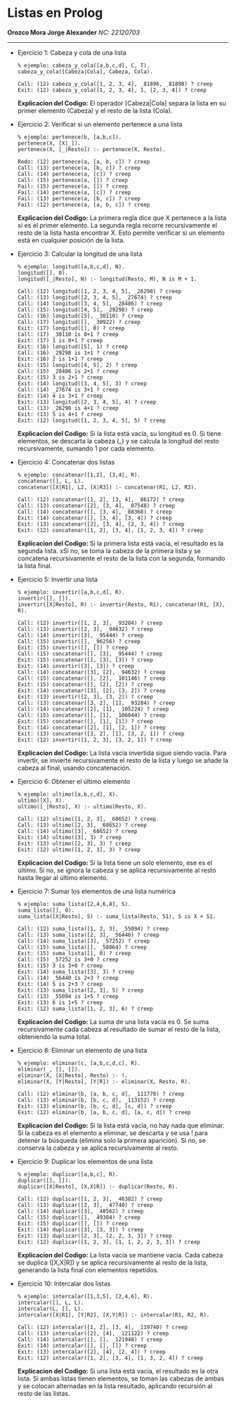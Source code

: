 # Listas en Prolog
**Orozco Mora Jorge Alexander**
*NC: 22120703*

---

- Ejercicio 1: Cabeza y cola de una lista
	~~~
	% ejemplo: cabeza_y_cola([a,b,c,d], C, T).
	cabeza_y_cola([Cabeza|Cola], Cabeza, Cola).
	
	Call: (12) cabeza_y_cola([1, 2, 3, 4], _81896, _81898) ? creep
    Exit: (12) cabeza_y_cola([1, 2, 3, 4], 1, [2, 3, 4]) ? creep
	~~~
	**Explicacion del Codigo:** El operador [Cabeza|Cola] separa la lista en su primer elemento (Cabeza) y el resto de la lista (Cola).
	
- Ejercicio 2: Verificar si un elemento pertenece a una lista
	~~~
	% ejemplo: pertenece(b, [a,b,c]).
	pertenece(X, [X|_]).
	pertenece(X, [_|Resto]) :- pertenece(X, Resto).
	
	Redo: (12) pertenece(a, [a, b, c]) ? creep
    Call: (13) pertenece(a, [b, c]) ? creep
    Call: (14) pertenece(a, [c]) ? creep
    Call: (15) pertenece(a, []) ? creep
    Fail: (15) pertenece(a, []) ? creep
    Fail: (14) pertenece(a, [c]) ? creep
    Fail: (13) pertenece(a, [b, c]) ? creep
    Fail: (12) pertenece(a, [a, b, c]) ? creep
	~~~
	**Explicacion del Codigo:** La primera regla dice que X pertenece a la lista si es el primer elemento. La segunda regla recorre recursivamente el resto de la lista hasta encontrar X. Esto permite verificar si un elemento está en cualquier posición de la lista.
	
- Ejercicio 3: Calcular la longitud de una lista
	~~~
	% ejemplo: longitud([a,b,c,d], N).
	longitud([], 0).
	longitud([_|Resto], N) :- longitud(Resto, M), N is M + 1.
	
	Call: (12) longitud([1, 2, 3, 4, 5], _26298) ? creep
    Call: (13) longitud([2, 3, 4, 5], _27674) ? creep
    Call: (14) longitud([3, 4, 5], _28486) ? creep
    Call: (15) longitud([4, 5], _29298) ? creep
    Call: (16) longitud([5], _30110) ? creep
    Call: (17) longitud([], _30922) ? creep
    Exit: (17) longitud([], 0) ? creep
    Call: (17) _30110 is 0+1 ? creep
    Exit: (17) 1 is 0+1 ? creep
    Exit: (16) longitud([5], 1) ? creep
    Call: (16) _29298 is 1+1 ? creep
    Exit: (16) 2 is 1+1 ? creep
    Exit: (15) longitud([4, 5], 2) ? creep
    Call: (15) _28486 is 2+1 ? creep
    Exit: (15) 3 is 2+1 ? creep
    Exit: (14) longitud([3, 4, 5], 3) ? creep
    Call: (14) _27674 is 3+1 ? creep
    Exit: (14) 4 is 3+1 ? creep
    Exit: (13) longitud([2, 3, 4, 5], 4) ? creep
    Call: (13) _26298 is 4+1 ? creep
    Exit: (13) 5 is 4+1 ? creep
    Exit: (12) longitud([1, 2, 3, 4, 5], 5) ? creep
	~~~
	**Explicacion del Codigo:** Si la lista está vacía, su longitud es 0.
Si tiene elementos, se descarta la cabeza (_) y se calcula la longitud del resto recursivamente, sumando 1 por cada elemento.
	
- Ejercicio 4: Concatenar dos listas
	~~~
	% ejemplo: concatenar([1,2], [3,4], R).
	concatenar([], L, L).
	concatenar([X|R1], L2, [X|R3]) :- concatenar(R1, L2, R3).
	
	Call: (12) concatenar([1, 2], [3, 4], _86172) ? creep
    Call: (13) concatenar([2], [3, 4], _87548) ? creep
    Call: (14) concatenar([], [3, 4], _88368) ? creep
    Exit: (14) concatenar([], [3, 4], [3, 4]) ? creep
    Exit: (13) concatenar([2], [3, 4], [2, 3, 4]) ? creep
    Exit: (12) concatenar([1, 2], [3, 4], [1, 2, 3, 4]) ? creep
	~~~
	**Explicacion del Codigo:** Si la primera lista está vacía, el resultado es la segunda lista. xSi no, se toma la cabeza de la primera lista y se concatena recursivamente el resto de la lista con la segunda, formando la lista final.
	
- Ejercicio 5: Invertir una lista
	~~~
	% ejemplo: invertir([a,b,c,d], R).
	invertir([], []).
	invertir([X|Resto], R) :- invertir(Resto, R1), concatenar(R1, [X], R).
	
	Call: (12) invertir([1, 2, 3], _93284) ? creep
    Call: (13) invertir([2, 3], _94632) ? creep
    Call: (14) invertir([3], _95444) ? creep
    Call: (15) invertir([], _96256) ? creep
    Exit: (15) invertir([], []) ? creep
    Call: (15) concatenar([], [3], _95444) ? creep
    Exit: (15) concatenar([], [3], [3]) ? creep
    Exit: (14) invertir([3], [3]) ? creep
    Call: (14) concatenar([3], [2], _94632) ? creep
    Call: (15) concatenar([], [2], _101146) ? creep
    Exit: (15) concatenar([], [2], [2]) ? creep
    Exit: (14) concatenar([3], [2], [3, 2]) ? creep
    Exit: (13) invertir([2, 3], [3, 2]) ? creep
    Call: (13) concatenar([3, 2], [1], _93284) ? creep
    Call: (14) concatenar([2], [1], _105224) ? creep
    Call: (15) concatenar([], [1], _106044) ? creep
    Exit: (15) concatenar([], [1], [1]) ? creep
    Exit: (14) concatenar([2], [1], [2, 1]) ? creep
    Exit: (13) concatenar([3, 2], [1], [3, 2, 1]) ? creep
    Exit: (12) invertir([1, 2, 3], [3, 2, 1]) ? creep
	~~~
	**Explicacion del Codigo:** La lista vacía invertida sigue siendo vacía. Para invertir, se invierte recursivamente el resto de la lista y luego se añade la cabeza al final, usando concatenación.
	
- Ejercicio 6: Obtener el último elemento
	~~~
	% ejemplo: ultimo([a,b,c,d], X).
	ultimo([X], X).
	ultimo([_|Resto], X) :- ultimo(Resto, X).
	
	Call: (12) ultimo([1, 2, 3], _68652) ? creep
    Call: (13) ultimo([2, 3], _68652) ? creep
    Call: (14) ultimo([3], _68652) ? creep
    Exit: (14) ultimo([3], 3) ? creep
    Exit: (13) ultimo([2, 3], 3) ? creep
    Exit: (12) ultimo([1, 2, 3], 3) ? creep
	~~~
	**Explicacion del Codigo:** Si la lista tiene un solo elemento, ese es el último. Si no, se ignora la cabeza y se aplica recursivamente al resto hasta llegar al último elemento.
	
- Ejercicio 7: Sumar los elementos de una lista numérica
	~~~
	% ejemplo: suma_lista([2,4,6,8], S).
	suma_lista([], 0).
	suma_lista([X|Resto], S) :- suma_lista(Resto, S1), S is X + S1.
	
	Call: (12) suma_lista([1, 2, 3], _55094) ? creep
    Call: (13) suma_lista([2, 3], _56440) ? creep
    Call: (14) suma_lista([3], _57252) ? creep
    Call: (15) suma_lista([], _58064) ? creep
    Exit: (15) suma_lista([], 0) ? creep
    Call: (15) _57252 is 3+0 ? creep
    Exit: (15) 3 is 3+0 ? creep
    Exit: (14) suma_lista([3], 3) ? creep
    Call: (14) _56440 is 2+3 ? creep
    Exit: (14) 5 is 2+3 ? creep
    Exit: (13) suma_lista([2, 3], 5) ? creep
    Call: (13) _55094 is 1+5 ? creep
    Exit: (13) 6 is 1+5 ? creep
    Exit: (12) suma_lista([1, 2, 3], 6) ? creep
	~~~
	**Explicacion del Codigo:** La suma de una lista vacía es 0. Se suma recursivamente cada cabeza al resultado de sumar el resto de la lista, obteniendo la suma total.
	
- Ejercicio 8: Eliminar un elemento de una lista
	~~~
	% ejemplo: eliminar(c, [a,b,c,d,c], R).
	eliminar(_, [], []).
	eliminar(X, [X|Resto], Resto) :- !.
	eliminar(X, [Y|Resto], [Y|R]) :- eliminar(X, Resto, R).
	
	Call: (12) eliminar(b, [a, b, c, d], _111778) ? creep
    Call: (13) eliminar(b, [b, c, d], _113152) ? creep
    Exit: (13) eliminar(b, [b, c, d], [c, d]) ? creep
    Exit: (12) eliminar(b, [a, b, c, d], [a, c, d]) ? creep
	~~~
	**Explicacion del Codigo:** Si la lista está vacía, no hay nada que eliminar. Si la cabeza es el elemento a eliminar, se descarta y se usa ! para detener la búsqueda (elimina solo la primera aparición).
Si no, se conserva la cabeza y se aplica recursivamente al resto.
	
- Ejercicio 9: Duplicar los elementos de una lista
	~~~
	% ejemplo: duplicar([a,b,c], R).
	duplicar([], []).
	duplicar([X|Resto], [X,X|R]) :- duplicar(Resto, R).
	
	Call: (12) duplicar([1, 2, 3], _46382) ? creep
    Call: (13) duplicar([2, 3], _47740) ? creep
    Call: (14) duplicar([3], _48562) ? creep
    Call: (15) duplicar([], _49384) ? creep
    Exit: (15) duplicar([], []) ? creep
    Exit: (14) duplicar([3], [3, 3]) ? creep
    Exit: (13) duplicar([2, 3], [2, 2, 3, 3]) ? creep
    Exit: (12) duplicar([1, 2, 3], [1, 1, 2, 2, 3, 3]) ? creep
	~~~
	**Explicacion del Codigo:** La lista vacía se mantiene vacía. Cada cabeza se duplica ([X,X|R]) y se aplica recursivamente al resto de la lista, generando la lista final con elementos repetidos.
	
- Ejercicio 10: Intercalar dos listas
	~~~
	% ejemplo: intercalar([1,3,5], [2,4,6], R).
	intercalar([], L, L).
	intercalar(L, [], L).
	intercalar([X|R1], [Y|R2], [X,Y|R]) :- intercalar(R1, R2, R).
	
	Call: (12) intercalar([1, 2], [3, 4], _119740) ? creep
    Call: (13) intercalar([2], [4], _121122) ? creep
    Call: (14) intercalar([], [], _121948) ? creep
    Exit: (14) intercalar([], [], []) ? creep
    Exit: (13) intercalar([2], [4], [2, 4]) ? creep
    Exit: (12) intercalar([1, 2], [3, 4], [1, 3, 2, 4]) ? creep
	~~~
	**Explicacion del Codigo:** Si una lista está vacía, el resultado es la otra lista. Si ambas listas tienen elementos, se toman las cabezas de ambas y se colocan alternadas en la lista resultado, aplicando recursión al resto de las listas.